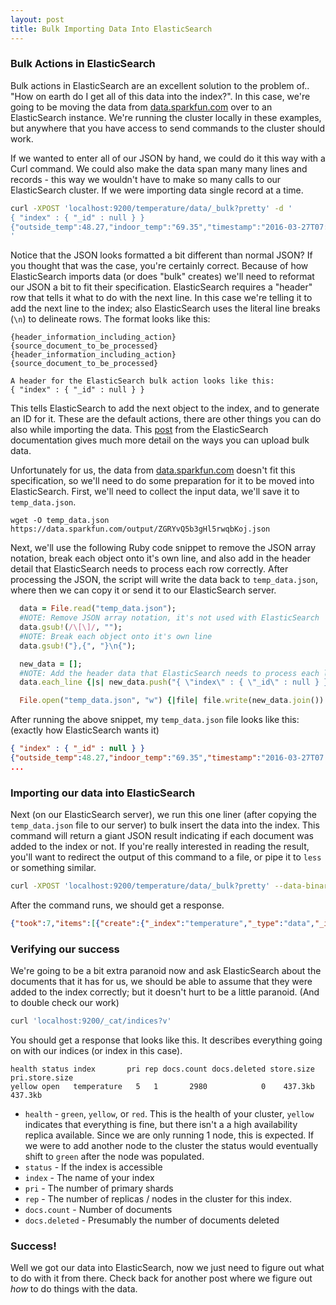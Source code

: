 ```yaml
---
layout: post
title: Bulk Importing Data Into ElasticSearch
---
```


### Bulk Actions in ElasticSearch
Bulk actions in ElasticSearch are an excellent solution to the problem of.. "How on earth do I get all of this data into the index?". In this case, we're going to be moving the data from [data.sparkfun.com](https://data.sparkfun.com/streams/ZGRYvQ5b3gHl5rwqbKoj) over to an ElasticSearch instance. We're running the cluster locally in these examples, but anywhere that you have access to send commands to the cluster should work.

If we wanted to enter all of our JSON by hand, we could do it this way with a Curl command. We could also make the data span many many lines and records - this way we wouldn't have to make so many calls to our ElasticSearch cluster. If we were importing data single record at a time. 

~~~ bash
curl -XPOST 'localhost:9200/temperature/data/_bulk?pretty' -d '
{ "index" : { "_id" : null } }
{"outside_temp":48.27,"indoor_temp":"69.35","timestamp":"2016-03-27T07:49:56.392Z"}
'
~~~

Notice that the JSON looks formatted a bit different than normal JSON? If you thought that was the case, you're certainly correct. Because of how ElasticSearch imports data (or does "bulk" creates) we'll need to reformat our JSON a bit to fit their specification. ElasticSearch requires a "header" row that tells it what to do with the next line. In this case we're telling it to add the next line to the index; also ElasticSearch uses the literal line breaks (`\n`) to delineate rows. The format looks like this:

~~~ text
{header_information_including_action}
{source_document_to_be_processed}
{header_information_including_action}
{source_document_to_be_processed}

A header for the ElasticSearch bulk action looks like this:
{ "index" : { "_id" : null } }
~~~
This tells ElasticSearch to add the next object to the index, and to generate an ID for it. These are the default actions, there are other things you can do also while importing the data. This [post](https://www.elastic.co/guide/en/elasticsearch/reference/current/docs-bulk.html) from the ElasticSearch documentation gives much more detail on the ways you can upload bulk data.

Unfortunately for us, the data from [data.sparkfun.com](https://data.sparkfun.com/streams/ZGRYvQ5b3gHl5rwqbKoj) doesn't fit this specification, so we'll need to do some preparation for it to be moved into ElasticSearch. First, we'll need to collect the input data, we'll save it to `temp_data.json`.

~~~
wget -O temp_data.json https://data.sparkfun.com/output/ZGRYvQ5b3gHl5rwqbKoj.json
~~~

Next, we'll use the following Ruby code snippet to remove the JSON array notation, break each object onto it's own line, and also add in the header detail that ElasticSearch needs to process each row correctly. After processing the JSON, the script will write the data back to `temp_data.json`, where then we can copy it or send it to our ElasticSearch server.

~~~ ruby
  data = File.read("temp_data.json");
  #NOTE: Remove JSON array notation, it's not used with ElasticSearch
  data.gsub!(/\[\]/, "");
  #NOTE: Break each object onto it's own line
  data.gsub!("},{", "}\n{");

  new_data = [];
  #NOTE: Add the header data that ElasticSearch needs to process each line
  data.each_line {|s| new_data.push("{ \"index\" : { \"_id\" : null } }\n" + s) };

  File.open("temp_data.json", "w") {|file| file.write(new_data.join()) }
~~~

After running the above snippet, my `temp_data.json` file looks like this:
(exactly how ElasticSearch wants it)

~~~  json
{ "index" : { "_id" : null } }
{"outside_temp":48.27,"indoor_temp":"69.35","timestamp":"2016-03-27T07:49:56.392Z"}
...
~~~

### Importing our data into ElasticSearch
Next (on our ElasticSearch server), we run this one liner (after copying the `temp_data.json` file to our server) to bulk insert the data into the index. This command will return a giant JSON result indicating if each document was added to the index or not. If you're really interested in reading the result, you'll want to redirect the output of this command to a file, or pipe it to `less` or something similar.

~~~ bash
curl -XPOST 'localhost:9200/temperature/data/_bulk?pretty' --data-binary "@temp_data.json"
~~~
After the command runs, we should get a response.

~~~ json
{"took":7,"items":[{"create":{"_index":"temperature","_type":"data","_id":"1","_version":1}}....]}

~~~

### Verifying our success
We're going to be a bit extra paranoid now and ask ElasticSearch about the documents that it has for us, we should be able to assume that they were added to the index correctly; but it doesn't hurt to be a little paranoid. (And to double check our work)

~~~ bash
curl 'localhost:9200/_cat/indices?v'
~~~

You should get a response that looks like this. It describes everything going on with our indices (or index in this case).

~~~
health status index       pri rep docs.count docs.deleted store.size pri.store.size
yellow open   temperature   5   1       2980            0    437.3kb        437.3kb
~~~

* `health` - `green`, `yellow`, or `red`. This is the health of your cluster, `yellow` indicates that everything is fine, but there isn't a a high availability replica available. Since we are only running 1 node, this is expected. If we were to add another node to the cluster the status would eventually shift to `green` after the node was populated.
* `status` - If the index is accessible
* `index` - The name of your index
* `pri` - The number of primary shards
* `rep` - The number of replicas / nodes in the cluster for this index.
* `docs.count` - Number of documents
* `docs.deleted` - Presumably the number of documents deleted

### Success!

Well we got our data into ElasticSearch, now we just need to figure out what to do with it from there. Check back for another post where we figure out _how_ to do things with the data.
